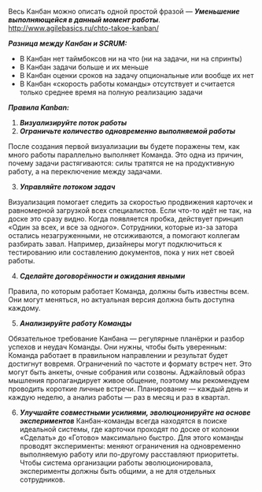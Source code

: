 Весь Канбан можно описать одной простой фразой — ***Уменьшение выполняющейся в данный момент работы***.
http://www.agilebasics.ru/chto-takoe-kanban/

***Разница между Канбан и SCRUM:***
- В Канбан нет таймбоксов ни на что (ни на задачи, ни на спринты)
- В Канбан задачи больше и их меньше
- В Канбан оценки сроков на задачу опциональные или вообще их нет
- В Канбан «скорость работы команды» отсутствует и считается только среднее время на полную реализацию задачи

***Правила Kanban:***
1. ***Визуализируйте поток работы***
2. ***Ограничьте количество одновременно выполняемой работы***

После создания первой визуализации вы будете поражены тем, как много работы параллельно выполняет Команда. 
Это одна из причин, почему задачи растягиваются: силы тратятся не на продуктивную работу, а на переключение между задачами.

3. ***Управляйте потоком задач***

Визуализация помогает следить за скоростью продвижения карточек и равномерной загрузкой всех специалистов. 
Если что-то идёт не так, на доске это сразу видно. Когда появляется пробка, действует принцип «Один за всех, и все за одного».
Сотрудники, которые из-за затора остались незагруженными, не отсиживаются, а помогают коллегам разбирать завал. 
Например, дизайнеры могут подключиться к тестированию или составлению документов, пока у них нет своей работы.

4. ***Сделайте договорённости и ожидания явными***

Правила, по которым работает Команда, должны быть известны всем. 
Они могут меняться, но актуальная версия должна быть доступна каждому.


5. ***Анализируйте работу Команды***

Обязательное требование Канбана — регулярные планёрки и разбор успехов и неудач Команды. 
Они нужны, чтобы быть уверенным: Команда работает в правильном направлении и результат будет достигнут вовремя.
Ограничений по частоте и формату встреч нет. Это могут быть анкеты, очные собрания или созвоны. 
Аджайловый образ мышления пропагандирует живое общение, поэтому мы рекомендуем проводить короткие личные встречи. 
Планирование — каждый день и каждую неделю, а анализ работы — раз в месяц и раз в квартал.

6. ***Улучшайте совместными усилиями, эволюционируйте на основе экспериментов***
Канбан-команды всегда находятся в поиске идеальной системы, где карточки проходят по доске от колонки «Сделать» до «Готово» максимально быстро.
Для этого команды проводят эксперименты: меняют ограничения на одновременно выполняемую работу или по-другому расставляют приоритеты. Чтобы система организации работы эволюционировала, эксперименты должны быть общими, а не для отдельных сотрудников.
